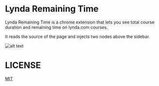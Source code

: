 # Lynda Remaining Time

Lynda Remaining Time is a chrome extension that lets you see total course duration and remaining time on lynda.com courses.

It reads the source of the page and injects two nodes above the sidebar.

![alt text](https://user-images.githubusercontent.com/10602289/57739641-6a22c380-7682-11e9-890a-ae4f8255f06a.png)

# LICENSE
[MIT](https://github.com/eralpsahin/lynda-remaining-time/blob/master/LICENSE)